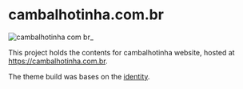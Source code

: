 # cambalhotinha.com.br

![cambalhotinha com br_](https://user-images.githubusercontent.com/456260/199620693-787c1fb7-ab3d-4d70-a98a-fd3dc3d95732.png)

This project holds the contents for cambalhotinha website, hosted at <https://cambalhotinha.com.br>.

The theme build was bases on the [identity](https://html5up.net/identity).

